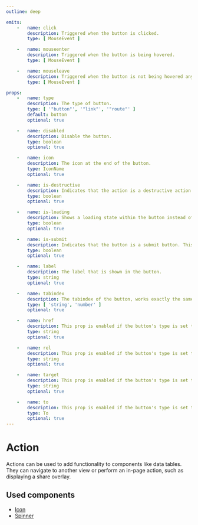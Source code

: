 ```yaml
---
outline: deep

emits:
    -   name: click
        description: Triggered when the button is clicked.
        type: [ MouseEvent ]

    -   name: mouseenter
        description: Triggered when the button is being hovered.
        type: [ MouseEvent ]

    -   name: mouseleave
        description: Triggered when the button is not being hovered anymore.
        type: [ MouseEvent ]

props:
    -   name: type
        description: The type of button.
        type: [ '"button"', '"link"', '"route"' ]
        default: button
        optional: true

    -   name: disabled
        description: Disable the button.
        type: boolean
        optional: true

    -   name: icon
        description: The icon at the end of the button.
        type: IconName
        optional: true

    -   name: is-destructive
        description: Indicates that the action is a destructive action.
        type: boolean
        optional: true

    -   name: is-loading
        description: Shows a loading state within the button instead of the icon at the start.
        type: boolean
        optional: true

    -   name: is-submit
        description: Indicates that the button is a submit button. This will enable form submission.
        type: boolean
        optional: true

    -   name: label
        description: The label that is shown in the button.
        type: string
        optional: true

    -   name: tabindex
        description: The tabindex of the button, works exactly the same as html.
        type: [ 'string', 'number' ]
        optional: true

    -   name: href
        description: This prop is enabled if the button's type is set to link. It's the same as the <a> HTML element.
        type: string
        optional: true

    -   name: rel
        description: This prop is enabled if the button's type is set to link. It's the same as the <a> HTML element.
        type: string
        optional: true

    -   name: target
        description: This prop is enabled if the button's type is set to link. It's the same as the <a> HTML element.
        type: string
        optional: true

    -   name: to
        description: This prop is enabled if the button's type is set to route. This integrates with Vue Router.
        type: To
        optional: true
---
```


<script
    lang="ts"
    setup>
    import { FluxAction, FluxActions, FluxPane, FluxPaneBody } from '@basmilius/flux';
</script>

# Action

Actions can be used to add functionality to components like data tables. They can navigate to another view or perform an in-page action, such as displaying a share overlay.

<Preview>
    <FluxPane>
        <FluxPaneBody>
            <FluxActions>
                <FluxAction
                    icon="circle-xmark"
                    is-destructive/>
                <FluxAction icon="circle-sort"/>
                <FluxAction icon="circle-minus"/>
            </FluxActions>
        </FluxPaneBody>
    </FluxPane>
</Preview>

<FrontmatterDocs/>

## Used components

- [Icon](./icon)
- [Spinner](./spinner)
